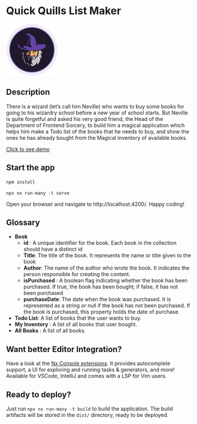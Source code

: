 # Quick Quills List Maker

<img src="./images/Avatar.png"/>

## Description

There is a wizard (let’s call him Neville) who wants to buy some books for going to his
wizardry school before a new year of school starts. But Neville is quite forgetful and asked
his very good friend, the Head of the Department of Frontend Sorcery, to build him a
magical application which helps him make a Todo list of the books that he needs to buy, and
show the ones he has already bought from the Magical inventory of available books.

[Click to see demo](https://nx.dev/core-features/share-your-cache)

## Start the app

```
npm install
```

```
npx nx run-many -t serve
```

Open your browser and navigate to http://localhost:4200/. Happy coding!

## Glossary

- **Book**
  - **id** : A unique identifier for the book. Each book in the collection should have a distinct id
  - **Title**: The title of the book. It represents the name or title given to the book
  - **Author**: The name of the author who wrote the book. It indicates the person responsible for creating the content.
  - **isPurchased** : A boolean flag indicating whether the book has been purchased. If true, the book has been bought; if false, it has not been purchased
  - **purchaseDate**: The date when the book was purchased. It is represented as a string or null if the book has not been purchased. If the book is purchased, this property holds the date of purchase.
- **Todo List**: A list of books that the user wants to buy.
- **My Inventory** : A list of all books that user bought.
- **All Books** : A list of all books.

## Want better Editor Integration?

Have a look at the [Nx Console extensions](https://nx.dev/nx-console). It provides autocomplete support, a UI for exploring and running tasks & generators, and more! Available for VSCode, IntelliJ and comes with a LSP for Vim users.

## Ready to deploy?

Just run `npx nx run-many -t build` to build the application. The build artifacts will be stored in the `dist/` directory, ready to be deployed.
